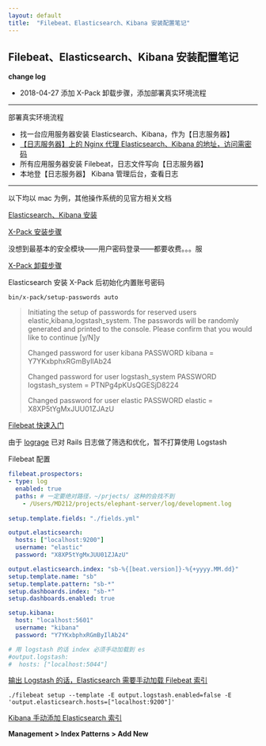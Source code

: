 ```yaml
---
layout: default
title:  "Filebeat、Elasticsearch、Kibana 安装配置笔记"
---
```


## Filebeat、Elasticsearch、Kibana 安装配置笔记

**change log**

- 2018-04-27 添加 X-Pack 卸载步骤，添加部署真实环境流程

------

部署真实环境流程

- 找一台应用服务器安装 Elasticsearch、Kibana，作为【日志服务器】
- [【日志服务器】上的 Nginx 代理 Elasticsearch、Kibana 的地址，访问需密码](https://coder.tw/?p=7235)
- 所有应用服务器安装 Filebeat，日志文件写向【日志服务器】
- 本地登【日志服务器】 Kibana 管理后台，查看日志

------

以下均以 mac 为例，其他操作系统的见官方相关文档

[Elasticsearch、Kibana 安装](https://www.elastic.co/guide/en/beats/libbeat/6.2/getting-started.html)

[X-Pack 安装步骤](https://www.elastic.co/downloads/x-pack)

没想到最基本的安全模块——用户密码登录——都要收费。。。服

[X-Pack 卸载步骤](https://www.elastic.co/guide/en/x-pack/current/xpack-uninstalling.html)



Elasticsearch 安装 X-Pack 后初始化内置账号密码

```shell
bin/x-pack/setup-passwords auto
```

> Initiating the setup of passwords for reserved users elastic,kibana,logstash_system.
> The passwords will be randomly generated and printed to the console.
> Please confirm that you would like to continue [y/N]y
>
> Changed password for user kibana
> PASSWORD kibana = Y7YKxbphxRGmByIlAb24
>
> Changed password for user logstash_system
> PASSWORD logstash_system = PTNPg4pKUsQGESjD8224
>
> Changed password for user elastic
> PASSWORD elastic = X8XP5tYgMxJUU01ZJAzU



[Filebeat 快速入门](https://www.elastic.co/guide/en/beats/filebeat/6.2/filebeat-getting-started.html)

由于 [lograge](https://github.com/roidrage/lograge) 已对 Rails 日志做了筛选和优化，暂不打算使用 Logstash



Filebeat 配置

```yaml
filebeat.prospectors:
- type: log
  enabled: true
  paths: # 一定要绝对路径，~/prjects/ 这种的会找不到
    - /Users/MD212/projects/elephant-server/log/development.log
  
setup.template.fields: "./fields.yml"

output.elasticsearch:
  hosts: ["localhost:9200"]
  username: "elastic"
  password: "X8XP5tYgMxJUU01ZJAzU"

output.elasticsearch.index: "sb-%{[beat.version]}-%{+yyyy.MM.dd}"
setup.template.name: "sb"
setup.template.pattern: "sb-*"
setup.dashboards.index: "sb-*"
setup.dashboards.enabled: true

setup.kibana:
  host: "localhost:5601"
  username: "kibana"
  password: "Y7YKxbphxRGmByIlAb24"

# 用 logstash 的话 index 必须手动加载到 es
#output.logstash:
#  hosts: ["localhost:5044"]
```



[输出 Logstash 的话，Elasticsearch 需要手动加载 Filebeat 索引](https://www.elastic.co/guide/en/beats/filebeat/6.2/filebeat-template.html#load-template-manually-alternate)

```shell
./filebeat setup --template -E output.logstash.enabled=false -E 'output.elasticsearch.hosts=["localhost:9200"]'
```





[Kibana 手动添加 Elasticsearch 索引](https://stackoverflow.com/questions/41722972/why-are-there-no-logstash-indexes-in-kibana)

**Management > Index Patterns > Add New**
